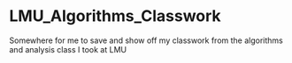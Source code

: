 # LMU_Algorithms_Classwork
Somewhere for me to save and show off my classwork from the algorithms and analysis class I took at LMU
